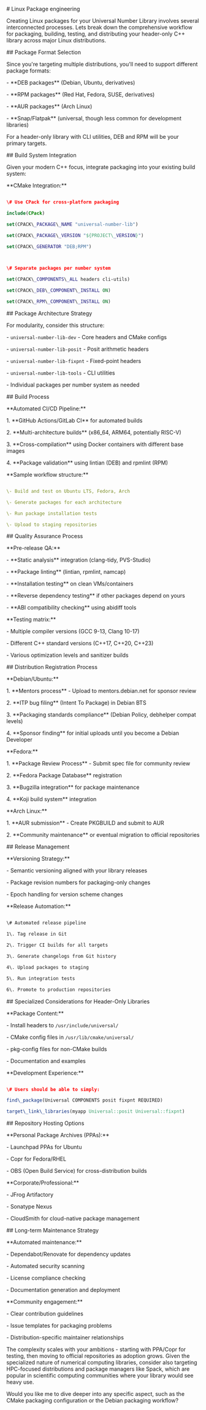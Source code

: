 \# Linux Package engineering



Creating Linux packages for your Universal Number Library involves several interconnected processes. Lets break down the comprehensive workflow for packaging, building, testing, and distributing your header-only C++ library across major Linux distributions.



\## Package Format Selection



Since you're targeting multiple distributions, you'll need to support different package formats:



\- \*\*DEB packages\*\* (Debian, Ubuntu, derivatives)

\- \*\*RPM packages\*\* (Red Hat, Fedora, SUSE, derivatives) 

\- \*\*AUR packages\*\* (Arch Linux)

\- \*\*Snap/Flatpak\*\* (universal, though less common for development libraries)



For a header-only library with CLI utilities, DEB and RPM will be your primary targets.



\## Build System Integration



Given your modern C++ focus, integrate packaging into your existing build system:



\*\*CMake Integration:\*\*

```cmake

\# Use CPack for cross-platform packaging

include(CPack)

set(CPACK\_PACKAGE\_NAME "universal-number-lib")

set(CPACK\_PACKAGE\_VERSION "${PROJECT\_VERSION}")

set(CPACK\_GENERATOR "DEB;RPM")



\# Separate packages per number system

set(CPACK\_COMPONENTS\_ALL headers cli-utils)

set(CPACK\_DEB\_COMPONENT\_INSTALL ON)

set(CPACK\_RPM\_COMPONENT\_INSTALL ON)

```



\## Package Architecture Strategy



For modularity, consider this structure:

\- `universal-number-lib-dev` - Core headers and CMake configs

\- `universal-number-lib-posit` - Posit arithmetic headers

\- `universal-number-lib-fixpnt` - Fixed-point headers

\- `universal-number-lib-tools` - CLI utilities

\- Individual packages per number system as needed



\## Build Process



\*\*Automated CI/CD Pipeline:\*\*

1\. \*\*GitHub Actions/GitLab CI\*\* for automated builds

2\. \*\*Multi-architecture builds\*\* (x86\_64, ARM64, potentially RISC-V)

3\. \*\*Cross-compilation\*\* using Docker containers with different base images

4\. \*\*Package validation\*\* using lintian (DEB) and rpmlint (RPM)



\*\*Sample workflow structure:\*\*

```yaml

\- Build and test on Ubuntu LTS, Fedora, Arch

\- Generate packages for each architecture

\- Run package installation tests

\- Upload to staging repositories

```



\## Quality Assurance Process



\*\*Pre-release QA:\*\*

\- \*\*Static analysis\*\* integration (clang-tidy, PVS-Studio)

\- \*\*Package linting\*\* (lintian, rpmlint, namcap)

\- \*\*Installation testing\*\* on clean VMs/containers

\- \*\*Reverse dependency testing\*\* if other packages depend on yours

\- \*\*ABI compatibility checking\*\* using abidiff tools



\*\*Testing matrix:\*\*

\- Multiple compiler versions (GCC 9-13, Clang 10-17)

\- Different C++ standard versions (C++17, C++20, C++23)

\- Various optimization levels and sanitizer builds



\## Distribution Registration Process



\*\*Debian/Ubuntu:\*\*

1\. \*\*Mentors process\*\* - Upload to mentors.debian.net for sponsor review

2\. \*\*ITP bug filing\*\* (Intent To Package) in Debian BTS

3\. \*\*Packaging standards compliance\*\* (Debian Policy, debhelper compat levels)

4\. \*\*Sponsor finding\*\* for initial uploads until you become a Debian Developer



\*\*Fedora:\*\*

1\. \*\*Package Review Process\*\* - Submit spec file for community review

2\. \*\*Fedora Package Database\*\* registration

3\. \*\*Bugzilla integration\*\* for package maintenance

4\. \*\*Koji build system\*\* integration



\*\*Arch Linux:\*\*

1\. \*\*AUR submission\*\* - Create PKGBUILD and submit to AUR

2\. \*\*Community maintenance\*\* or eventual migration to official repositories



\## Release Management



\*\*Versioning Strategy:\*\*

\- Semantic versioning aligned with your library releases

\- Package revision numbers for packaging-only changes

\- Epoch handling for version scheme changes



\*\*Release Automation:\*\*

```bash

\# Automated release pipeline

1\. Tag release in Git

2\. Trigger CI builds for all targets

3\. Generate changelogs from Git history

4\. Upload packages to staging

5\. Run integration tests

6\. Promote to production repositories

```



\## Specialized Considerations for Header-Only Libraries



\*\*Package Content:\*\*

\- Install headers to `/usr/include/universal/`

\- CMake config files in `/usr/lib/cmake/universal/`

\- pkg-config files for non-CMake builds

\- Documentation and examples



\*\*Development Experience:\*\*

```cmake

\# Users should be able to simply:

find\_package(Universal COMPONENTS posit fixpnt REQUIRED)

target\_link\_libraries(myapp Universal::posit Universal::fixpnt)

```



\## Repository Hosting Options



\*\*Personal Package Archives (PPAs):\*\*

\- Launchpad PPAs for Ubuntu

\- Copr for Fedora/RHEL

\- OBS (Open Build Service) for cross-distribution builds



\*\*Corporate/Professional:\*\*

\- JFrog Artifactory

\- Sonatype Nexus

\- CloudSmith for cloud-native package management



\## Long-term Maintenance Strategy



\*\*Automated maintenance:\*\*

\- Dependabot/Renovate for dependency updates

\- Automated security scanning

\- License compliance checking

\- Documentation generation and deployment



\*\*Community engagement:\*\*

\- Clear contribution guidelines

\- Issue templates for packaging problems

\- Distribution-specific maintainer relationships



The complexity scales with your ambitions - starting with PPA/Copr for testing, then moving to official repositories as adoption grows. Given the specialized nature of numerical computing libraries, consider also targeting HPC-focused distributions and package managers like Spack, which are popular in scientific computing communities where your library would see heavy use.



Would you like me to dive deeper into any specific aspect, such as the CMake packaging configuration or the Debian packaging workflow?

